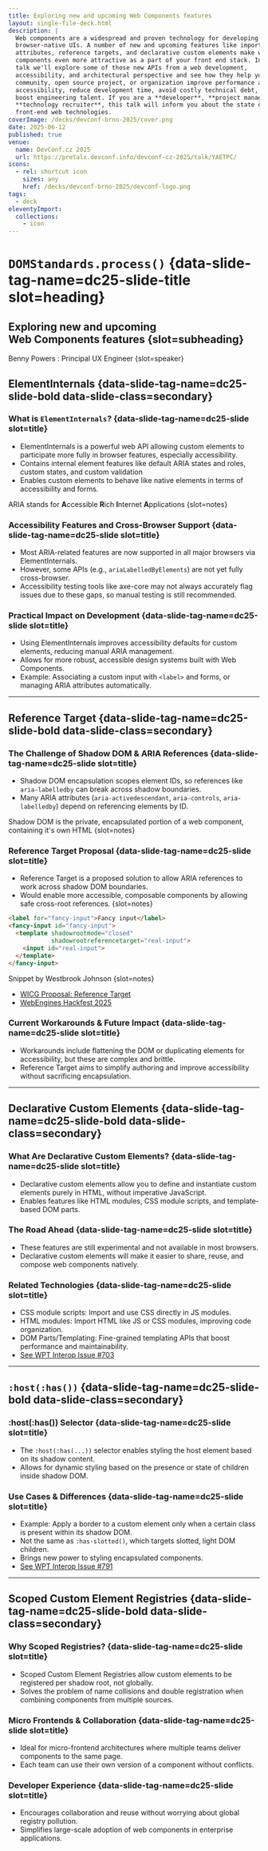 ```yaml
---
title: Exploring new and upcoming Web Components features
layout: single-file-deck.html
description: |
  Web components are a widespread and proven technology for developing
  browser-native UIs. A number of new and upcoming features like import
  attributes, reference targets, and declarative custom elements make web
  components even more attractive as a part of your front end stack. In this
  talk we'll explore some of those new APIs from a web development,
  accessibility, and architectural perspective and see how they help your
  community, open source project, or organization improve performance and
  accessibility, reduce development time, avoid costly technical debt, and
  boost engineering talent. If you are a **developer**, **project manager**, or
  **technology recruiter**, this talk will inform you about the state of the art in
  front-end web technologies.
coverImage: /decks/devconf-brno-2025/cover.png
date: 2025-06-12
published: true
venue:
  name: DevConf.cz 2025
  url: https://pretalx.devconf.info/devconf-cz-2025/talk/YAETPC/
icons:
  - rel: shortcut icon
    sizes: any
    href: /decks/devconf-brno-2025/devconf-logo.png
tags:
  - deck
eleventyImport:
  collections:
    - icon
---
```


# `DOMStandards.process()` {data-slide-tag-name=dc25-slide-title slot=heading}

## Exploring new and upcoming<br>Web Components features {slot=subheading}

Benny Powers
: Principal UX Engineer
{slot=speaker}

## ElementInternals {data-slide-tag-name=dc25-slide-bold data-slide-class=secondary}

### What is `ElementInternals`? {data-slide-tag-name=dc25-slide slot=title}
- ElementInternals is a powerful web API allowing custom elements to participate 
more fully in browser features, especially accessibility.
- Contains internal element features like default ARIA states and roles, custom 
states, and custom validation
- Enables custom elements to behave like native elements in terms of 
accessibility and forms.

ARIA stands for **A**ccessible **R**ich **I**nternet **A**pplications
{slot=notes}

### Accessibility Features and Cross-Browser Support {data-slide-tag-name=dc25-slide slot=title}
- Most ARIA-related features are now supported in all major browsers via ElementInternals.
- However, some APIs (e.g., `ariaLabelledByElements`) are not yet fully cross-browser.
- Accessibility testing tools like axe-core may not always accurately flag issues due to these gaps,
so manual testing is still recommended.

### Practical Impact on Development {data-slide-tag-name=dc25-slide slot=title}
- Using ElementInternals improves accessibility defaults for custom elements, reducing manual ARIA management.
- Allows for more robust, accessible design systems built with Web Components.
- Example: Associating a custom input with `<label>` and forms, or managing ARIA attributes automatically.

---

## Reference Target {data-slide-tag-name=dc25-slide-bold data-slide-class=secondary}

### The Challenge of Shadow DOM & ARIA References {data-slide-tag-name=dc25-slide slot=title}
- Shadow DOM encapsulation scopes element IDs, so references like `aria-labelledby` can break across shadow boundaries.
- Many ARIA attributes (`aria-activedescendant`, `aria-controls`, `aria-labelledby`) depend on referencing elements by ID.

Shadow DOM is the private, encapsulated portion of a web component, containing it's own HTML
{slot=notes}

### Reference Target Proposal {data-slide-tag-name=dc25-slide slot=title}
- Reference Target is a proposed solution to allow ARIA references to work across shadow DOM boundaries.
- Would enable more accessible, composable components by allowing safe cross-root references.
{slot=notes}

```html
<label for="fancy-input">Fancy input</label>
<fancy-input id="fancy-input">
  <template shadowrootmode="closed"
            shadowrootreferencetarget="real-input">
    <input id="real-input">
  </template>
</fancy-input>
```

Snippet by Westbrook Johnson
{slot=notes}

- [WICG Proposal: Reference Target](https://github.com/WICG/webcomponents/blob/gh-pages/proposals/reference-target-explainer.md)
- [WebEngines Hackfest 2025](https://alice.pages.igalia.com/2025-hackfest-reference-target/#/2)

### Current Workarounds & Future Impact {data-slide-tag-name=dc25-slide slot=title}
- Workarounds include flattening the DOM or duplicating elements for accessibility, but these are complex and brittle.
- Reference Target aims to simplify authoring and improve accessibility without sacrificing encapsulation.

---

## Declarative Custom Elements {data-slide-tag-name=dc25-slide-bold data-slide-class=secondary}

### What Are Declarative Custom Elements? {data-slide-tag-name=dc25-slide slot=title}
- Declarative custom elements allow you to define and instantiate custom elements purely in HTML, without imperative JavaScript.
- Enables features like HTML modules, CSS module scripts, and template-based DOM parts.

### The Road Ahead {data-slide-tag-name=dc25-slide slot=title}
- These features are still experimental and not available in most browsers.
- Declarative custom elements will make it easier to share, reuse, and compose web components natively.

### Related Technologies {data-slide-tag-name=dc25-slide slot=title}
- CSS module scripts: Import and use CSS directly in JS modules.
- HTML modules: Import HTML like JS or CSS modules, improving code organization.
- DOM Parts/Templating: Fine-grained templating APIs that boost performance and maintainability.
- [See WPT Interop Issue #703](https://github.com/web-platform-tests/interop/issues/703)

---

## `:host(:has())` {data-slide-tag-name=dc25-slide-bold data-slide-class=secondary}

### :host(:has()) Selector {data-slide-tag-name=dc25-slide slot=title}
- The `:host(:has(...))` selector enables styling the host element based on its shadow content.
- Allows for dynamic styling based on the presence or state of children inside shadow DOM.

### Use Cases & Differences {data-slide-tag-name=dc25-slide slot=title}
- Example: Apply a border to a custom element only when a certain class is present within its shadow DOM.
- Not the same as `:has-slotted()`, which targets slotted, light DOM children.
- Brings new power to styling encapsulated components.
- [See WPT Interop Issue #791](https://github.com/web-platform-tests/interop/issues/791)

---

## Scoped Custom Element Registries {data-slide-tag-name=dc25-slide-bold data-slide-class=secondary}

### Why Scoped Registries? {data-slide-tag-name=dc25-slide slot=title}
- Scoped Custom Element Registries allow custom elements to be registered per shadow root, not globally.
- Solves the problem of name collisions and double registration when combining components from multiple sources.

### Micro Frontends & Collaboration {data-slide-tag-name=dc25-slide slot=title}
- Ideal for micro-frontend architectures where multiple teams deliver components to the same page.
- Each team can use their own version of a component without conflicts.

### Developer Experience {data-slide-tag-name=dc25-slide slot=title}
- Encourages collaboration and reuse without worrying about global registry pollution.
- Simplifies large-scale adoption of web components in enterprise applications.

<link data-helmet rel="shortcut icon" href="/decks/devconf-brno-2025/devconf-logo.png">
<link data-helmet rel="preconnect" href="https://fonts.googleapis.com">
<link data-helmet rel="preconnect" href="https://fonts.gstatic.com" crossorigin>
<link data-helmet rel="stylesheet" href="https://fonts.googleapis.com/css2?family=Montserrat:ital,wght@0,100;0,200;0,300;0,400;0,500;0,600;0,700;0,800;0,900;1,100;1,200;1,300;1,400;1,500;1,600;1,700;1,800;1,900&display=swap">
<link data-helmet rel="stylesheet" href="devconf-brno-2025.css">
<script data-helmet type="module">
  import "/assets/dsd.js";
  import "./components/dc25-slide.js"
  import "./components/dc25-slide-bold.js"
  import "./components/dc25-slide-divider.js"
  import "./components/dc25-slide-title.js"
  await customElements.whenDefined('dc25-slide');
  await customElements.whenDefined('dc25-slide-bold');
  await customElements.whenDefined('dc25-slide-title');
  await customElements.whenDefined('dc25-slide-divider');
  await new Promise(r => setTimeout(r, 500));
  for (const slide of document.querySelectorAll('#deck > *'))
    slide.afterStamp?.();
</script>
